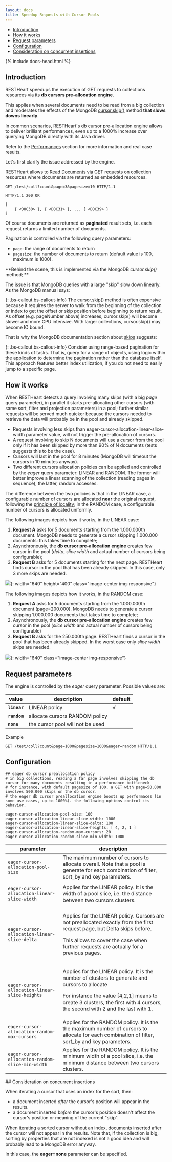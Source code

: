 ```yaml
---
layout: docs
title: Speedup Requests with Cursor Pools
---
```


<div markdown="1" class="d-none d-xl-block col-xl-2 order-last bd-toc">

* [Introduction](#introduction)
* [How it works](#how-it-works)
* [Request parameters](#request-parameters)
* [Configuration](#configuration)
* [Consideration on concurrent insertions](#consideration-on-concurrent-insertions)

</div>
<div markdown="1" class="col-12 col-md-9 col-xl-8 py-md-3 bd-content">

{% include docs-head.html %} 


## Introduction

RESTHeart speedups the execution of GET requests to collections
resources via its **db cursors pre-allocation engine**. 

This applies when several documents need to be read from a big
collection and moderates the effects of the
MongoDB [cursor.skip()](https://docs.mongodb.org/manual/reference/method/cursor.skip/#cursor.skip) method
**that slows downs linearly**.

In common scenarios, RESTHeart's db cursor pre-allocation engine allows
to deliver brilliant performances, even up to a 1000% increase over
querying MongoDB directly with its Java driver.

Refer to the [Performances](/docs/v5/performances) section for more information
and real case results.

Let's first clarify the issue addressed by the engine.

RESTHeart allows to [Read Documents](/docs/v5/read-docs/) via GET requests
on collection resources where documents are returned as embedded
resources.


```
GET /test/coll?count&page=3&pagesize=10 HTTP/1.1

HTTP/1.1 200 OK

[
    { <DOC30> }, { <DOC31> }, ... { <DOC39> }
]
```

Of course documents are returned as **paginated** result sets, i.e. each
request returns a limited number of documents.

Pagination is controlled via the following query parameters:

-   `page`: the range of documents to return
-   `pagesize`: the number of documents to return (default value is 100,
    maximum is 1000).

**Behind the scene, this is implemented via the MongoDB *cursor.skip()*
method; **

The issue is that MongoDB queries with a large "skip" slow down
linearly. As the MongoDB manual says:

{: .bs-callout.bs-callout-info}
The cursor.skip() method is often expensive because it requires the server to walk from the beginning of the collection or index to get the offset or skip position before beginning to return result. As offset (e.g. pageNumber above) increases, cursor.skip() will become slower and more CPU intensive. With larger collections, cursor.skip() may become IO bound.

That is why the MongoDB documentation section about
[skips](https://docs.mongodb.org/manual/reference/method/cursor.skip/#cursor.skip)
suggests:

{: .bs-callout.bs-callout-info}
Consider using range-based pagination for these kinds of tasks. That is, query for a range of objects, using logic within the application to determine the pagination rather than the database itself. This approach features better index utilization, if you do not need to easily jump to a specific page.

## How it works

When RESTHeart detects a query involving many skips (with a big *page*
query parameter), in parallel it starts pre-allocating other cursors
(with same sort, filter and projection parameters) in a pool; further
similar requests will be served much quicker because the cursors needed
to retrieve the data will probably be in the pool and already skipped.

-   Requests involving less skips
    than eager-cursor-allocation-linear-slice-width parameter value,
    will not trigger the pre-allocation of cursors.
-   A request involving to skip N documents will use a cursor from the
    pool only if it has been skipped by more than 90% of N documents
    (tests suggests this to be the case).
-   Cursors will last in the pool for 8 minutes (MongoDB will timeout
    the cursors in 10 minutes anyway).
-   Two different cursors allocation policies can be applied and
    controlled by the *eager* query parameter: LINEAR and RANDOM. The
    former will better improve a linear scanning of the collection
    (reading pages in sequence), the latter, random accesses.

The difference between the two policies is that in the LINEAR case, a
configurable number of cursors are allocated **near** the original
request, following the [principle of
locality](https://en.wikipedia.org/wiki/Locality_of_reference); in the
RANDOM case, a configurable number of cursors is allocated uniformly.

The following images depicts how it works, in the LINEAR case:

1.  **Request A** asks for 5 documents starting from the 1.000.000th
    document. MongoDB needs to generate a cursor skipping 1.000.000
    documents: this takes time to complete;
2.  Asynchronously, the **db cursor pre-allocation engine** creates few
    cursor in the pool (*delta*, *slice width* and actual number of
    cursors being configurable);
3.  **Request B** asks for 5 documents starting for the next page.
    RESTHeart finds cursor in the pool that has been already skipped. In
    this case, only 3 more skips are needed.

![](/images/attachments/9207943/12058633.png?width=640){:
width="640" height="400" class="image-center img-responsive"}

The following images depicts how it works, in the RANDOM case:

1.  **Request A** asks for 5 documents starting from the 1.000.000th
    document (page=200.000). MongoDB needs to generate a cursor skipping
    1.000.000 documents that takes time to complete;
2.  Asynchronously, the **db cursor pre-allocation engine** creates few
    cursor in the pool (*slice width* and actual number of cursors being
    configurable)
3.  **Request B** asks for the 250.000th page. RESTHeart finds a cursor
    in the pool that has been already skipped. In the worst case only
    *slice width* skips are needed.

![](/images/attachments/9207943/12058637.png?width=640){:
width="640" class="image-center img-responsive"}

## Request parameters

The engine is controlled by the *eager* query parameter. Possible values
are:
<div class="table-responsive">
<table class="ts">
<colgroup>
<col class="w-33" />
<col class="w-33" />
<col class="w-33" />
</colgroup>
<thead>
<tr class="header">
<th><div>
value
</div></th>
<th><div>
description
</div></th>
<th><div>
default
</div></th>
</tr>
</thead>
<tbody>
<tr class="odd">
<td><strong><code>linear</code></strong></td>
<td>LINEAR policy</td>
<td>√</td>
</tr>
<tr class="even">
<td><strong><code>random</code></strong></td>
<td>allocate cursors RANDOM policy</td>
<td> </td>
</tr>
<tr class="odd">
<td><strong><code>none</code></strong></td>
<td>the cursor pool will not be used</td>
<td> </td>
</tr>
</tbody>
</table>
</div>
Example


```
GET /test/coll?count&page=1000&pagesize=1000&eager=random HTTP/1.1
```

## Configuration


```
## eager db cursor preallocation policy
# in big collections, reading a far page involves skipping the db cursor for many documents resulting in a performance bottleneck
# for instance, with default pagesize of 100, a GET with page=50.000 involves 500.000 skips on the db cursor.
# the eager db cursor preallocation engine boosts up performaces (in some use cases, up to 1000%). the following options control its behavior.

eager-cursor-allocation-pool-size: 100
eager-cursor-allocation-linear-slice-width: 1000
eager-cursor-allocation-linear-slice-delta: 100
eager-cursor-allocation-linear-slice-heights: [ 4, 2, 1 ]
eager-cursor-allocation-random-max-cursors: 20
eager-cursor-allocation-random-slice-min-width: 1000
```
<div class="table-responsive">
<table class="ts">
<colgroup>
<col class="w-50" />
<col class="w-50" />
</colgroup>
<thead>
<tr class="header">
<th>parameter</th>
<th>description</th>
</tr>
</thead>
<tbody>
<tr class="odd">
<td><pre class="black-code"><code>eager-cursor-allocation-pool-size</code></pre></td>
<td>The maximum number of cursors to allocate overall. Note that a pool is generate for each combination of filter, sort_by and key parameters.</td>
</tr>
<tr class="even">
<td><pre class="black-code"><code>eager-cursor-allocation-linear-slice-width</code></pre></td>
<td>Applies for the LINEAR policy. It is the width of a pool slice, i.e. the distance between two cursors clusters.</td>
</tr>
<tr class="odd">
<td><pre class="black-code"><code>eager-cursor-allocation-linear-slice-delta</code></pre></td>
<td><p>Applies for the LINEAR policy. Cursors are not preallocated exactly from the first request page, but Delta skips before.</p>
<p>This allows to cover the case when further requests are actually for a previous pages.</p></td>
</tr>
<tr class="even">
<td><pre class="black-code"><code>eager-cursor-allocation-linear-slice-heights</code></pre></td>
<td><p>Applies for the LINEAR policy. It is the number of clusters to generate and cursors to allocate</p>
<p>For instance the value [4,2,1] means to create 3 clusters, the first with 4 cursors, the second with 2 and the last with 1.</p></td>
</tr>
<tr class="odd">
<td><pre class="black-code"><code>eager-cursor-allocation-random-max-cursors</code></pre></td>
<td>Applies for the RANDOM policy. It is the the maximum number of cursors to allocate for each combination of filter, sort_by and key parameters.</td>
</tr>
<tr class="even">
<td><pre class="black-code"><code>eager-cursor-allocation-random-slice-min-width</code></pre></td>
<td>Applies for the RANDOM policy. It is the minimum width of a pool slice, i.e. the minimum distance between two cursors clusters.</td>
</tr>
</tbody>
</table>
</div>
## Consideration on concurrent insertions

When iterating a cursor that uses an index for the sort, then:

-   a document inserted *after* the cursor's position will appear in the
    results. 
-   a document inserted *before* the cursor's position doesn't affect
    the cursor's position or meaning of the current "skip". 

When iterating a sorted cursor without an index, documents inserted
after the cursor will not appear in the results. Note that, if the
collection is big, sorting by properties that are not indexed is not a
good idea and will probably lead to a MongoDB error anyway.

In this case, the **eager=none** parameter can be specified.

</div>